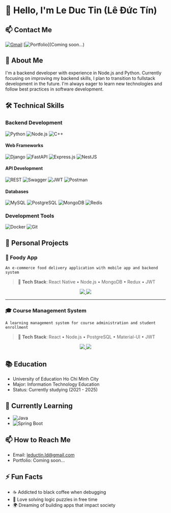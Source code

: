 # 👋 Hello, I'm Le Duc Tin (Lê Đức Tín)

## 📫 Contact Me
[![Gmail](https://img.shields.io/badge/Gmail-D14836?style=for-the-badge&logo=gmail&logoColor=white)](mailto:leductin.ld@gmail.com)
[![Portfolio](https://img.shields.io/badge/Portfolio-FF7139?style=for-the-badge&logo=About.me&logoColor=white)](Coming soon...)

## 🚀 About Me
I'm a backend developer with experience in Node.js and Python. Currently focusing on improving my backend skills, I plan to transition to fullstack development in the future. I'm always eager to learn new technologies and follow best practices in software development.

## 🛠️ Technical Skills

### Backend Development
![Python](https://img.shields.io/badge/Python-3776AB?style=for-the-badge&logo=python&logoColor=white)
![Node.js](https://img.shields.io/badge/Node.js-339933?style=for-the-badge&logo=node.js&logoColor=white)
![C++](https://img.shields.io/badge/C++-00599C?style=for-the-badge&logo=c%2B%2B&logoColor=white)

#### Web Frameworks
![Django](https://img.shields.io/badge/Django-092E20?style=for-the-badge&logo=django&logoColor=white)
![FastAPI](https://img.shields.io/badge/FastAPI-009688?style=for-the-badge&logo=fastapi&logoColor=white)
![Express.js](https://img.shields.io/badge/Express.js-000000?style=for-the-badge&logo=express&logoColor=white)
![NestJS](https://img.shields.io/badge/NestJS-E0234E?style=for-the-badge&logo=nestjs&logoColor=white)

#### API Development
![REST](https://img.shields.io/badge/REST-02569B?style=for-the-badge&logo=rest&logoColor=white)
![Swagger](https://img.shields.io/badge/Swagger-85EA2D?style=for-the-badge&logo=swagger&logoColor=black)
![JWT](https://img.shields.io/badge/JWT-000000?style=for-the-badge&logo=json-web-tokens&logoColor=white)
![Postman](https://img.shields.io/badge/Postman-FF6C37?style=for-the-badge&logo=postman&logoColor=white)

#### Databases
![MySQL](https://img.shields.io/badge/MySQL-4479A1?style=for-the-badge&logo=mysql&logoColor=white)
![PostgreSQL](https://img.shields.io/badge/PostgreSQL-4169E1?style=for-the-badge&logo=postgresql&logoColor=white)
![MongoDB](https://img.shields.io/badge/MongoDB-47A248?style=for-the-badge&logo=mongodb&logoColor=white)
![Redis](https://img.shields.io/badge/Redis-DC382D?style=for-the-badge&logo=redis&logoColor=white)

### Development Tools
![Docker](https://img.shields.io/badge/Docker-2496ED?style=for-the-badge&logo=docker&logoColor=white)
![Git](https://img.shields.io/badge/Git-F05032?style=for-the-badge&logo=git&logoColor=white)

## 💼 Personal Projects

### 🍔 Foody App
`An e-commerce food delivery application with mobile app and backend system`

> 🔗 **Tech Stack**: React Native • Node.js • MongoDB • Redux • JWT

<div align="center">
  <a href="https://github.com/leductinjl/foody_app">
    <img src="https://github-readme-stats.vercel.app/api/pin/?username=leductinjl&repo=foody_app" />
  </a>
  <a href="https://github.com/leductinjl/foody_backend">
    <img src="https://github-readme-stats.vercel.app/api/pin/?username=leductinjl&repo=foody_backend" />
  </a>
</div>

---

### 🎓 Course Management System
`A learning management system for course administration and student enrollment`

> 🔗 **Tech Stack**: React • Node.js • PostgreSQL • Material-UI • JWT

<div align="center">
  <a href="https://github.com/leductinjl/course_management_frontend">
    <img src="https://github-readme-stats.vercel.app/api/pin/?username=leductinjl&repo=course_management_frontend" />
  </a>
  <a href="https://github.com/leductinjl/course_management_backend">
    <img src="https://github-readme-stats.vercel.app/api/pin/?username=leductinjl&repo=course_management_backend" />
  </a>
</div>

## 📚 Education
- University of Education Ho Chi Minh City
- Major: Information Technology Education
- Status: Currently studying (2021 - 2025)

## 🌱 Currently Learning
- ![Java](https://img.shields.io/badge/Java-ED8B00?style=for-the-badge&logo=java&logoColor=white)
- ![Spring Boot](https://img.shields.io/badge/Spring_Boot-6DB33F?style=for-the-badge&logo=spring-boot&logoColor=white)

## 📫 How to Reach Me
- Email: [leductin.ld@gmail.com](mailto:leductin.ld@gmail.com)
- Portfolio: Coming soon...

## ⚡ Fun Facts
- ☕ Addicted to black coffee when debugging
- 🧠 Love solving logic puzzles in free time
- 🌍 Dreaming of building apps that impact society
